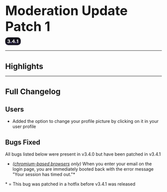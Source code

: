 <h1 style="font-size:3em;margin-bottom:0.25em">
    Moderation Update Patch 1
</h1>

<img src="/public/v3.4.1.svg" alt="v3.4.0" style="border-radius:10px;width:10%;">

<hr>

<!-- Released on Monday, November 18th, 2024

<hr> -->

<style>

    h1 {
        font-size: 1.75em;
    }

    li:has(> img), li:has(> p > img) {
      display: flex;
      margin-block: 0.5em;
    }

    li > p:has(> img) {
      width: 100%;
      margin: 0;
    }

    .show {
      display: none;
    }

    @media print {
      div:first-of-type {
        display: none;
      }

      img {
        /* width: 75%; */
      }

      .hide {
        display: none;
      }

      .show {
        display: initial;
      }
    }
</style>

# Highlights

<hr>

# Full Changelog

## Users

- Added the option to change your profile picture by clicking on it in your user profile

## Bugs Fixed

All bugs listed below were present in v3.4.0 but have been patched in v3.4.1

- *([chromium-based browsers](https://en.wikipedia.org/wiki/Chromium_(web_browser)#Browsers_based_on_Chromium) only)* When you enter your email on the login page, you are immediately booted back with the error message "Your session has timed out."*

\* = This bug was patched in a hotfix before v3.4.1 was released
